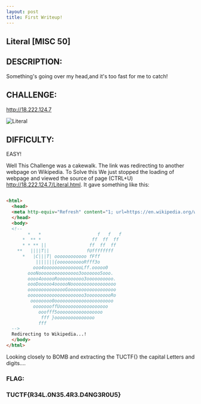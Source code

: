 ```yaml
---
layout: post
title: First Writeup!
---
```


## Literal [MISC 50]

## DESCRIPTION:
Something's going over my head,and it's too fast for me to catch!

## CHALLENGE:
http://18.222.124.7

![Literal](literal.png)

## DIFFICULTY:
EASY! 

Well This Challenge was a cakewalk. The link was redirecting to another webpage on Wikipedia. To Solve this We just stopped the loading of webpage and viewed the source of page (CTRL+U) http://18.222.124.7/Literal.html. It gave something like this:

```HTML

<html>
  <head>
  <meta http-equiv="Refresh" content="1; url=https://en.wikipedia.org/wiki/Fork_bomb">
  </head>
  <body>
  <!--
        *   *                     f   f   f
      *  ** *                   ff  ff  ff
      * * ** ||                ff  ff  ff
    **   ||||T||              fUffffffff
      *   |C|||T| oooooooooooo fFff
           |||||||{ooooooooooRfff3o
          ooo4ooooooooooooooLff.ooooo0
        oooNooooooooooooooo3ooooooo5ooo.
        oooo4oooooRoooooooooo3oooooooooo.
        oooDooooo4oooooNooooooooooooooooo
        ooooooooooooooGoooooooooooooooooo
        ooooooooooooooooooooo3oooooooooRo
         oooooooo0oooooooooooooooooooooo
          oooooooffUoooooooooooooooooo
            ooofff5ooooooooooooooooo
             fff }ooooooooooooooo
            fff
  -->
  Redirecting to Wikipedia...!
  </body>
</html>
```

Looking closely to BOMB and extracting the TUCTF{} the capital Letters and digits....
### FLAG:
### TUCTF{R34L.0N35.4R3.D4NG3R0U5}
